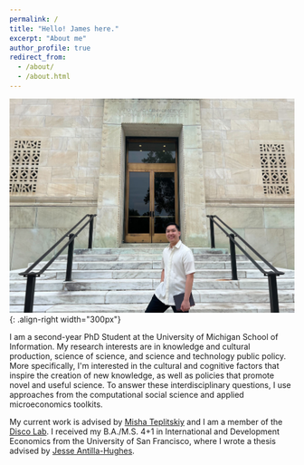 ```yaml
---
permalink: /
title: "Hello! James here."
excerpt: "About me"
author_profile: true
redirect_from: 
  - /about/
  - /about.html
---
```


![James at NAS attending Metascience Conference 2023](/images/JMZDatNAS.jpg){: .align-right width="300px"}

I am a second-year PhD Student at the University of Michigan School of Information. My research interests are in knowledge and cultural production, science of science, and science and technology public policy. More specifically, I'm interested in the cultural and cognitive factors that inspire the creation of new knowledge, as well as policies that promote novel and useful science. To answer these interdisciplinary questions, I use approaches from the computational social science and applied microeconomics toolkits.

My current work is advised by [Misha Teplitskiy](https://sites.google.com/view/teplitskiy) and I am a member of the [Disco Lab](https://www.discolab.org/). I received my B.A./M.S. 4+1 in International and Development Economics from the University of San Francisco, where I wrote a thesis advised by [Jesse Antilla-Hughes](https://sites.google.com/site/jesseanttilahughes/).